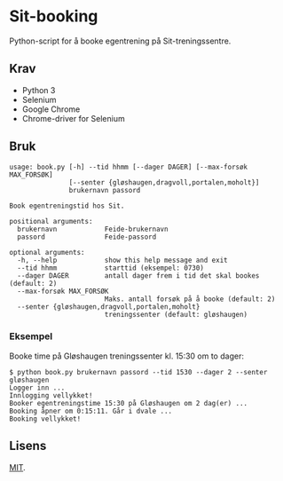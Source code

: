 # Sit-booking

Python-script for å booke egentrening på Sit-treningssentre.

## Krav

- Python 3
- Selenium
- Google Chrome
- Chrome-driver for Selenium

## Bruk

```
usage: book.py [-h] --tid hhmm [--dager DAGER] [--max-forsøk MAX_FORSØK]
               [--senter {gløshaugen,dragvoll,portalen,moholt}]
               brukernavn passord

Book egentreningstid hos Sit.

positional arguments:
  brukernavn            Feide-brukernavn
  passord               Feide-passord

optional arguments:
  -h, --help            show this help message and exit
  --tid hhmm            starttid (eksempel: 0730)
  --dager DAGER         antall dager frem i tid det skal bookes (default: 2)
  --max-forsøk MAX_FORSØK
                        Maks. antall forsøk på å booke (default: 2)
  --senter {gløshaugen,dragvoll,portalen,moholt}
                        treningssenter (default: gløshaugen)
```

### Eksempel

Booke time på Gløshaugen treningssenter kl. 15:30 om to dager:
```
$ python book.py brukernavn passord --tid 1530 --dager 2 --senter gløshaugen
Logger inn ...
Innlogging vellykket!
Booker egentreningstime 15:30 på Gløshaugen om 2 dag(er) ...
Booking åpner om 0:15:11. Går i dvale ...
Booking vellykket!
```


## Lisens

[MIT](LICENSE).